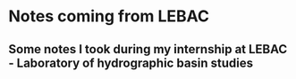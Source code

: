 # Notes coming from LEBAC

## Some notes I took during my internship at LEBAC - Laboratory of hydrographic basin studies
